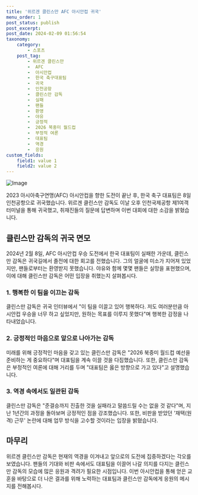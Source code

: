 ```yaml
---
title: '위르겐 클린스만 AFC 아시안컵 귀국'
menu_order: 1
post_status: publish
post_excerpt: 
post_date: 2024-02-09 01:56:54
taxonomy:
    category:
        - 스포츠
    post_tag:
        - 위르겐 클린스만
        -  AFC
        -  아시안컵
        -  한국 축구대표팀
        -  귀국
        -  인천공항
        -  클린스만 감독
        -  실패
        -  팬들
        -  환영
        -  야유
        -  긍정적
        -  2026 북중미 월드컵
        -  부정적 여론
        -  대표팀
        -  역경
        -  응원
custom_fields:
    field1: value 1
    field2: value 2
---
```


![Image](https://imgnews.pstatic.net/image/144/2024/02/08/0000942681_001_20240208235001303.jpg?type=w647)

2023 아시아축구연맹(AFC) 아시안컵을 향한 도전이 끝난 후, 한국 축구 대표팀은 8일 인천공항으로 귀국했습니다. 위르겐 클린스만 감독도 이날 오후 인천국제공항 제1여객터미널을 통해 귀국했고, 취재진들의 질문에 답변하며 이번 대회에 대한 소감을 밝혔습니다.
## 클린스만 감독의 귀국 면모
2024년 2월 8일, AFC 아시안컵 우승 도전에서 한국 대표팀이 실패한 가운데, 클린스만 감독은 귀국길에서 졸전에 대한 회고를 전했습니다. 그의 얼굴에 미소가 지어져 있었지만, 팬들로부터는 환영받지 못했습니다. 야유와 함께 몇몇 팬들은 실망을 표현했으며, 이에 대해 클린스만 감독은 어떤 입장을 취했는지 살펴봅시다.
### 1. 행복한 이 팀을 이끄는 감독
클린스만 감독은 귀국 인터뷰에서 "이 팀을 이끌고 있어 행복하다. 저도 여러분만큼 아시안컵 우승을 너무 하고 싶었지만, 원하는 목표를 이루지 못했다"며 행복한 감정을 나타내었습니다.
### 2. 긍정적인 마음으로 앞으로 나아가는 감독
미래를 위해 긍정적인 마음을 갖고 있는 클린스만 감독은 "2026 북중미 월드컵 예선을 준비하는 게 중요하다"며 대표팀을 계속 이끌 것을 다짐했습니다. 또한, 클린스만 감독은 부정적인 여론에 대해 거리를 두며 "대표팀은 옳은 방향으로 가고 있다"고 설명했습니다.
### 3. 역경 속에서도 일관된 감독
클린스만 감독은 "준결승까지 진출한 것을 실패라고 말씀드릴 수는 없을 것 같다"며, 지난 1년간의 과정을 돌아보며 긍정적인 점을 강조했습니다. 또한, 비판을 받았던 '재택(원격) 근무' 논란에 대해 업무 방식을 고수할 것이라는 입장을 밝혔습니다.
## 마무리
위르겐 클린스만 감독은 현재의 역경을 이겨내고 앞으로의 도전에 집중하겠다는 각오를 보였습니다. 팬들의 기대와 비판 속에서도 대표팀을 이끌어 나갈 의지를 다지는 클린스만 감독의 모습에 많은 응원과 격려가 필요한 시점입니다. 이번 아시안컵을 통해 얻은 교훈을 바탕으로 더 나은 결과를 위해 노력하는 대표팀과 클린스만 감독에게 응원의 메시지를 전해봅시다.
